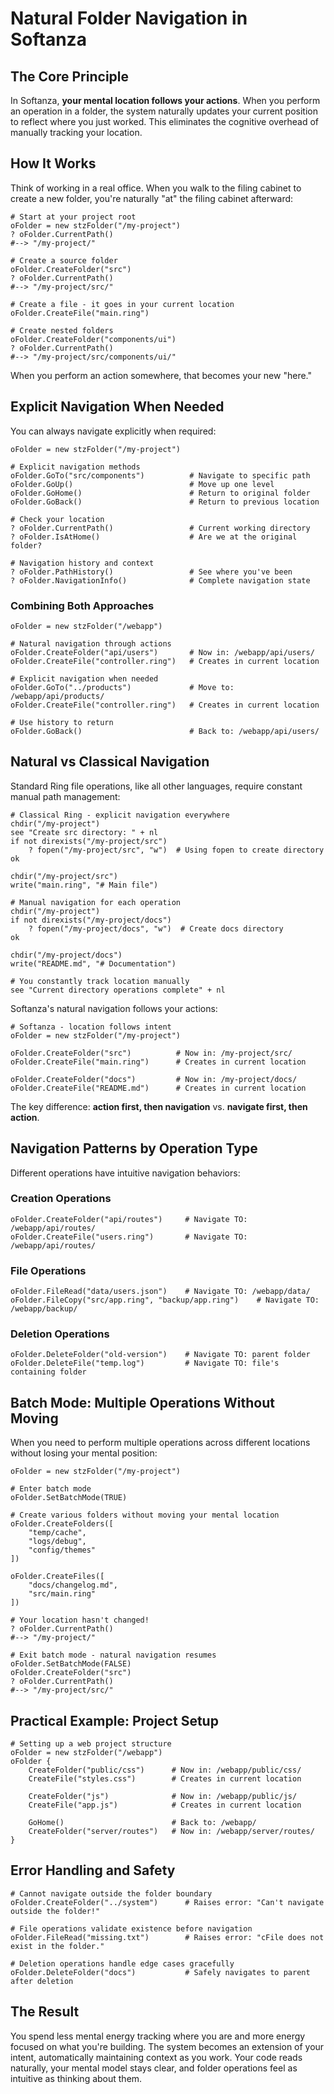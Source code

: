 # Natural Folder Navigation in Softanza

## The Core Principle

In Softanza, **your mental location follows your actions**. When you perform an operation in a folder, the system naturally updates your current position to reflect where you just worked. This eliminates the cognitive overhead of manually tracking your location.

## How It Works

Think of working in a real office. When you walk to the filing cabinet to create a new folder, you're naturally "at" the filing cabinet afterward:

```ring
# Start at your project root
oFolder = new stzFolder("/my-project")
? oFolder.CurrentPath()  
#--> "/my-project/"

# Create a source folder
oFolder.CreateFolder("src")
? oFolder.CurrentPath()  
#--> "/my-project/src/"

# Create a file - it goes in your current location
oFolder.CreateFile("main.ring")

# Create nested folders
oFolder.CreateFolder("components/ui")
? oFolder.CurrentPath()  
#--> "/my-project/src/components/ui/"
```

When you perform an action somewhere, that becomes your new "here."

## Explicit Navigation When Needed

You can always navigate explicitly when required:

```ring
oFolder = new stzFolder("/my-project")

# Explicit navigation methods
oFolder.GoTo("src/components")          # Navigate to specific path
oFolder.GoUp()                          # Move up one level  
oFolder.GoHome()                        # Return to original folder
oFolder.GoBack()                        # Return to previous location

# Check your location
? oFolder.CurrentPath()                 # Current working directory
? oFolder.IsAtHome()                    # Are we at the original folder?

# Navigation history and context
? oFolder.PathHistory()                 # See where you've been
? oFolder.NavigationInfo()              # Complete navigation state
```

### Combining Both Approaches

```ring
oFolder = new stzFolder("/webapp")

# Natural navigation through actions
oFolder.CreateFolder("api/users")       # Now in: /webapp/api/users/
oFolder.CreateFile("controller.ring")   # Creates in current location

# Explicit navigation when needed
oFolder.GoTo("../products")             # Move to: /webapp/api/products/
oFolder.CreateFile("controller.ring")   # Creates in current location

# Use history to return
oFolder.GoBack()                        # Back to: /webapp/api/users/
```

## Natural vs Classical Navigation

Standard Ring file operations, like all other languages, require constant manual path management:

```ring
# Classical Ring - explicit navigation everywhere
chdir("/my-project")
see "Create src directory: " + nl
if not direxists("/my-project/src")
    ? fopen("/my-project/src", "w")  # Using fopen to create directory
ok

chdir("/my-project/src")
write("main.ring", "# Main file")

# Manual navigation for each operation
chdir("/my-project")
if not direxists("/my-project/docs")
    ? fopen("/my-project/docs", "w")  # Create docs directory
ok

chdir("/my-project/docs")
write("README.md", "# Documentation")

# You constantly track location manually
see "Current directory operations complete" + nl
```

Softanza's natural navigation follows your actions:

```ring
# Softanza - location follows intent
oFolder = new stzFolder("/my-project")

oFolder.CreateFolder("src")          # Now in: /my-project/src/
oFolder.CreateFile("main.ring")      # Creates in current location

oFolder.CreateFolder("docs")         # Now in: /my-project/docs/  
oFolder.CreateFile("README.md")      # Creates in current location
```

The key difference: **action first, then navigation** vs. **navigate first, then action**.

## Navigation Patterns by Operation Type

Different operations have intuitive navigation behaviors:

### Creation Operations

```ring
oFolder.CreateFolder("api/routes")     # Navigate TO: /webapp/api/routes/
oFolder.CreateFile("users.ring")       # Navigate TO: /webapp/api/routes/
```

### File Operations

```ring
oFolder.FileRead("data/users.json")    # Navigate TO: /webapp/data/
oFolder.FileCopy("src/app.ring", "backup/app.ring")    # Navigate TO: /webapp/backup/
```

### Deletion Operations

```ring
oFolder.DeleteFolder("old-version")    # Navigate TO: parent folder
oFolder.DeleteFile("temp.log")         # Navigate TO: file's containing folder
```

## Batch Mode: Multiple Operations Without Moving

When you need to perform multiple operations across different locations without losing your mental position:

```ring
oFolder = new stzFolder("/my-project")

# Enter batch mode
oFolder.SetBatchMode(TRUE)

# Create various folders without moving your mental location
oFolder.CreateFolders([
	"temp/cache",
	"logs/debug", 
	"config/themes"
])

oFolder.CreateFiles([
	"docs/changelog.md",
	"src/main.ring"
])

# Your location hasn't changed!
? oFolder.CurrentPath()  
#--> "/my-project/"

# Exit batch mode - natural navigation resumes
oFolder.SetBatchMode(FALSE)
oFolder.CreateFolder("src")
? oFolder.CurrentPath()  
#--> "/my-project/src/"
```

## Practical Example: Project Setup

```ring
# Setting up a web project structure
oFolder = new stzFolder("/webapp")
oFolder {
	CreateFolder("public/css")      # Now in: /webapp/public/css/
	CreateFile("styles.css")        # Creates in current location

	CreateFolder("js")              # Now in: /webapp/public/js/
	CreateFile("app.js")            # Creates in current location

	GoHome()                        # Back to: /webapp/
	CreateFolder("server/routes")   # Now in: /webapp/server/routes/
}
```

## Error Handling and Safety

```ring
# Cannot navigate outside the folder boundary
oFolder.CreateFolder("../system")      # Raises error: "Can't navigate outside the folder!"

# File operations validate existence before navigation
oFolder.FileRead("missing.txt")        # Raises error: "cFile does not exist in the folder."

# Deletion operations handle edge cases gracefully  
oFolder.DeleteFolder("docs")           # Safely navigates to parent after deletion
```

## The Result

You spend less mental energy tracking where you are and more energy focused on what you're building. The system becomes an extension of your intent, automatically maintaining context as you work. Your code reads naturally, your mental model stays clear, and folder operations feel as intuitive as thinking about them.
